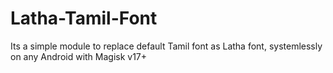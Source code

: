 # Latha-Tamil-Font
Its a simple module to replace default Tamil font as Latha font, systemlessly on any Android with Magisk v17+
